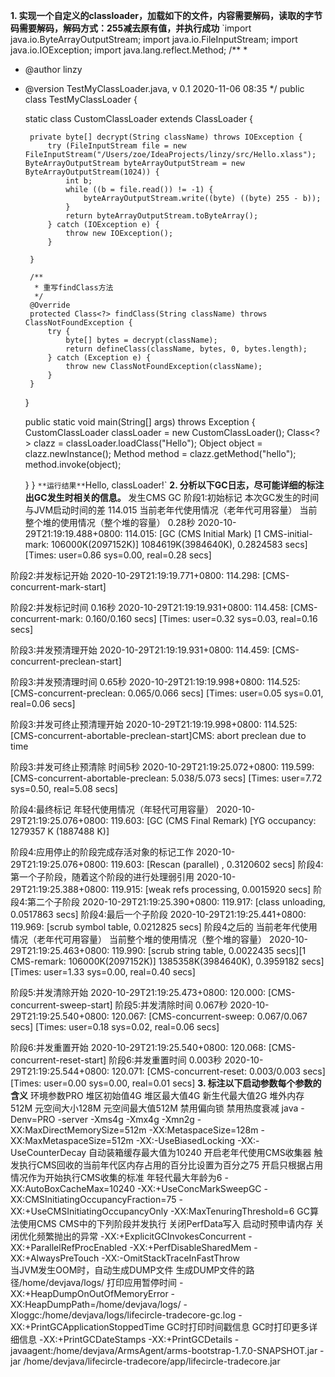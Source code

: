 **1. 实现一个自定义的classloader，加载如下的文件，内容需要解码，读取的字节码需要解码，解码方式：255减去原有值，并执行成功**
`import java.io.ByteArrayOutputStream;
import java.io.FileInputStream;
import java.io.IOException;
import java.lang.reflect.Method;
/**
 *
 * @author linzy
 * @version TestMyClassLoader.java, v 0.1 2020-11-06 08:35
 */
public class TestMyClassLoader {

    static class CustomClassLoader extends ClassLoader {

        private byte[] decrypt(String className) throws IOException {
            try (FileInputStream file = new FileInputStream("/Users/zoe/IdeaProjects/linzy/src/Hello.xlass"); ByteArrayOutputStream byteArrayOutputStream = new ByteArrayOutputStream(1024)) {
                int b;
                while ((b = file.read()) != -1) {
                    byteArrayOutputStream.write((byte) ((byte) 255 - b));
                }
                return byteArrayOutputStream.toByteArray();
            } catch (IOException e) {
                throw new IOException();
            }

        }

        /**
         * 重写findClass方法
         */
        @Override
        protected Class<?> findClass(String className) throws ClassNotFoundException {
            try {
                byte[] bytes = decrypt(className);
                return defineClass(className, bytes, 0, bytes.length);
            } catch (Exception e) {
                throw new ClassNotFoundException(className);
            }
        }
    }

    public static void main(String[] args) throws Exception {
        CustomClassLoader classLoader = new CustomClassLoader();
        Class<?> clazz = classLoader.loadClass("Hello");
        Object object  = clazz.newInstance();
        Method method = clazz.getMethod("hello");
        method.invoke(object);

    }
}   `
**运行结果**
`Hello, classLoader!`
**2. 分析以下GC日志，尽可能详细的标注出GC发生时相关的信息。**
发生CMS GC
阶段1:初始标记  本次GC发生的时间与JVM启动时间的差 114.015					当前老年代使用情况（老年代可用容量） 当前整个堆的使用情况（整个堆的容量） 0.28秒
2020-10-29T21:19:19.488+0800: 114.015: [GC (CMS Initial Mark) [1 CMS-initial-mark: 106000K(2097152K)] 1084619K(3984640K), 0.2824583 secs] [Times: user=0.86 sys=0.00, real=0.28 secs]

阶段2:并发标记开始
2020-10-29T21:19:19.771+0800: 114.298: [CMS-concurrent-mark-start]

阶段2:并发标记时间 0.16秒
2020-10-29T21:19:19.931+0800: 114.458: [CMS-concurrent-mark: 0.160/0.160 secs] [Times: user=0.32 sys=0.03, real=0.16 secs]

阶段3:并发预清理开始
2020-10-29T21:19:19.931+0800: 114.459: [CMS-concurrent-preclean-start]

阶段3:并发预清理时间 0.65秒
2020-10-29T21:19:19.998+0800: 114.525: [CMS-concurrent-preclean: 0.065/0.066 secs] [Times: user=0.05 sys=0.01, real=0.06 secs]

阶段3:并发可终止预清理开始
2020-10-29T21:19:19.998+0800: 114.525: [CMS-concurrent-abortable-preclean-start]CMS: abort preclean due to time 

阶段3:并发可终止预清除 时间5秒
2020-10-29T21:19:25.072+0800: 119.599: [CMS-concurrent-abortable-preclean: 5.038/5.073 secs] [Times: user=7.72 sys=0.50, real=5.08 secs]

阶段4:最终标记	年轻代使用情况（年轻代可用容量）
2020-10-29T21:19:25.076+0800: 119.603: [GC (CMS Final Remark) [YG occupancy: 1279357 K (1887488 K)]

阶段4:应用停止的阶段完成存活对象的标记工作
2020-10-29T21:19:25.076+0800: 119.603: [Rescan (parallel) , 0.3120602 secs]
阶段4:第一个子阶段，随着这个阶段的进行处理弱引用
2020-10-29T21:19:25.388+0800: 119.915: [weak refs processing, 0.0015920 secs]
阶段4:第二个子阶段
2020-10-29T21:19:25.390+0800: 119.917: [class unloading, 0.0517863 secs]
阶段4:最后一个子阶段
2020-10-29T21:19:25.441+0800: 119.969: [scrub symbol table, 0.0212825 secs]
阶段4之后的 当前老年代使用情况（老年代可用容量） 当前整个堆的使用情况（整个堆的容量）
2020-10-29T21:19:25.463+0800: 119.990: [scrub string table, 0.0022435 secs][1 CMS-remark: 106000K(2097152K)] 1385358K(3984640K), 0.3959182 secs] [Times: user=1.33 sys=0.00, real=0.40 secs]

阶段5:并发清除开始
2020-10-29T21:19:25.473+0800: 120.000: [CMS-concurrent-sweep-start]
阶段5:并发清除时间 0.067秒
2020-10-29T21:19:25.540+0800: 120.067: [CMS-concurrent-sweep: 0.067/0.067 secs] [Times: user=0.18 sys=0.02, real=0.06 secs]

阶段6:并发重置开始
2020-10-29T21:19:25.540+0800: 120.068: [CMS-concurrent-reset-start]
阶段6:并发重置时间 0.003秒
2020-10-29T21:19:25.544+0800: 120.071: [CMS-concurrent-reset: 0.003/0.003 secs] [Times: user=0.00 sys=0.00, real=0.01 secs]
**3. 标注以下启动参数每个参数的含义**
		环境参数PRO	堆区初始值4G 堆区最大值4G 新生代最大值2G  堆外内存512M	元空间大小128M 		元空间最大值512M					禁用偏向锁				禁用热度衰减
java -Denv=PRO -server -Xms4g -Xmx4g -Xmn2g -XX:MaxDirectMemorySize=512m -XX:MetaspaceSize=128m -XX:MaxMetaspaceSize=512m -XX:-UseBiasedLocking -XX:-UseCounterDecay 
自动装箱缓存最大值为10240	开启老年代使用CMS收集器	触发执行CMS回收的当前年代区内存占用的百分比设置为百分之75 开启只根据占用情况作为开始执行CMS收集的标准 年轻代最大年龄为6
-XX:AutoBoxCacheMax=10240 -XX:+UseConcMarkSweepGC -XX:CMSInitiatingOccupancyFraction=75 -XX:+UseCMSInitiatingOccupancyOnly -XX:MaxTenuringThreshold=6 
GC算法使用CMS							CMS中的下列阶段并发执行			关闭PerfData写入			启动时预申请内存	关闭优化频繁抛出的异常
-XX:+ExplicitGCInvokesConcurrent -XX:+ParallelRefProcEnabled -XX:+PerfDisableSharedMem -XX:+AlwaysPreTouch -XX:-OmitStackTraceInFastThrow  
当JVM发生OOM时，自动生成DUMP文件		生成DUMP文件的路径/home/devjava/logs/															打印应用暂停时间
-XX:+HeapDumpOnOutOfMemoryError -XX:HeapDumpPath=/home/devjava/logs/ -Xloggc:/home/devjava/logs/lifecircle-tradecore-gc.log -XX:+PrintGCApplicationStoppedTime 
GC时打印时间戳信息					GC时打印更多详细信息
-XX:+PrintGCDateStamps -XX:+PrintGCDetails -javaagent:/home/devjava/ArmsAgent/arms-bootstrap-1.7.0-SNAPSHOT.jar -jar /home/devjava/lifecircle-tradecore/app/lifecircle-tradecore.jar